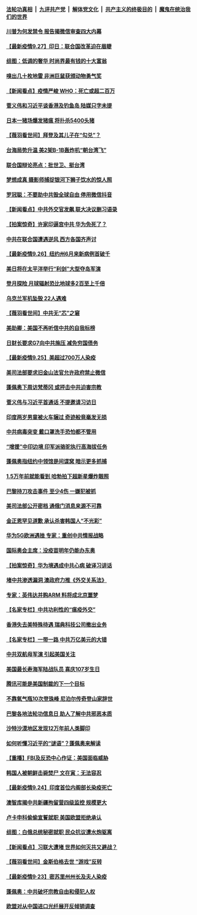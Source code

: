 

####  [法轮功真相](../../../../basic/blob/master/README.md?t=09272203) &nbsp;|&nbsp; [九评共产党](../../../../9ping.md/blob/master/README.md?t=09272203) &nbsp;|&nbsp; [解体党文化](../../../../jtdwh.md/blob/master/README.md?t=09272203)  &nbsp;|&nbsp; [共产主义的终极目的](../../../../gczydzjmd.md/blob/master/README.md?t=09272203) &nbsp;|&nbsp; [魔鬼在统治我们的世界](../../../../mgztzwmdsj.md/blob/master/README.md?t=09272203) 

#### [川普为何发禁令 报告揭微信审查四大内幕](../pages/nsc418/n12422678.md?t=09272203) 

#### [【最新疫情9.27】印日：联合国改革迫在眉睫](../pages/nsc418/n12417933.md?t=09272203) 

#### [组图：低调的奢华 时尚界最有钱的十大富翁](../pages/nsc418/n12387736.md?t=09272203) 

#### [嗅出几十枚地雷 非洲巨鼠获颁动物勇气奖](../pages/nsc418/n12433594.md?t=09272203) 

#### [【新闻看点】疫情严峻 WHO：死亡或超二百万](../pages/nsc418/n12433220.md?t=09272203) 

#### [菅义伟和习近平谈香港及钓鱼岛 陆媒只字未提](../pages/nsc418/n12433011.md?t=09272203) 

#### [日本一猪场爆发猪瘟 将扑杀5400头猪](../pages/nsc418/n12433054.md?t=09272203) 

#### [【薇羽看世间】拜登及其儿子在“勾兑”？](../pages/nsc418/n12432988.md?t=09272203) 

#### [台海局势升温 美2架B-1B轰炸机“朝台湾飞”](../pages/nsc418/n12432803.md?t=09272203) 

#### [联合国辩论亮点：批世卫、挺台湾](../pages/nsc418/n12432743.md?t=09272203) 

#### [梦想成真 摄影师捕捉银河下狮子饮水的惊人照](../pages/nsc418/n12431766.md?t=09272203) 

#### [罗冠聪：不要助中共毁全球自由 停用微信抖音](../pages/nsc418/n12432523.md?t=09272203) 

#### [【新闻看点】中共外交官发飙 联大决议删习语录](../pages/nsc418/n12430820.md?t=09272203) 

#### [【拍案惊奇】许家印逼宫中共 华为免死了？](../pages/nsc418/n12431760.md?t=09272203) 

#### [中共在联合国遭遇逆风 西方各国齐声讨](../pages/nsc418/n12430457.md?t=09272203) 

#### [【最新疫情9.26】纽约州6月来新病例首破千](../pages/nsc418/n12431627.md?t=09272203) 

#### [美日将在太平洋举行“利剑”大型夺岛军演](../pages/nsc418/n12431241.md?t=09272203) 

#### [登月探险 月球辐射恐比地球多2百至上千倍](../pages/nsc418/n12431185.md?t=09272203) 

#### [乌克兰军机坠毁 22人遇难](../pages/nsc418/n12431136.md?t=09272203) 

#### [【薇羽看世间】中共无“芯”之窘](../pages/nsc418/n12430537.md?t=09272203) 

#### [美助卿：美国不再听信中共的自我标榜](../pages/nsc418/n12430613.md?t=09272203) 

#### [日财长要求G7向中共施压 减免穷国债务](../pages/nsc418/n12430481.md?t=09272203) 

#### [【最新疫情9.25】美超过700万人染疫](../pages/nsc418/n12428793.md?t=09272203) 

#### [美司法部要求旧金山法官允许政府禁止微信](../pages/nsc418/n12430459.md?t=09272203) 

#### [蓬佩奥下周访梵蒂冈 或抨击中共迫害宗教](../pages/nsc418/n12430449.md?t=09272203) 

#### [菅义伟与习近平首通话 不提邀请习访日](../pages/nsc418/n12430441.md?t=09272203) 

#### [印度两岁男童被火车辗过 奇迹般竟毫发无损](../pages/nsc418/n12430285.md?t=09272203) 

#### [中共病毒突变 戴口罩洗手恐怕都不管用](../pages/nsc418/n12429962.md?t=09272203) 

#### [“增援”中印边境 印军派骆驼执行高海拔任务](../pages/nsc418/n12429598.md?t=09272203) 

#### [蓬佩奥指纽约中领馆是间谍窝 暗示更多抓捕](../pages/nsc418/n12430048.md?t=09272203) 

#### [1.5万年前就能看到 哈勃拍下超新星爆炸靓照](../pages/nsc418/n12429381.md?t=09272203) 

#### [巴黎持刀攻击事件 至少4伤 一嫌犯被抓](../pages/nsc418/n12430079.md?t=09272203) 

#### [美司法部公开密档 通俄门消息来源不可靠](../pages/nsc418/n12429797.md?t=09272203) 

#### [金正恩罕见道歉 承认杀害韩国人“不光彩”](../pages/nsc418/n12429629.md?t=09272203) 

#### [华为5G欧洲遇挫 专家：重创中共情报战略](../pages/nsc418/n12429225.md?t=09272203) 

#### [国际奥会主席：没疫苗明年仍能办东奥](../pages/nsc418/n12429297.md?t=09272203) 

#### [【拍案惊奇】华为境遇成中共心病 破译习讲话](../pages/nsc418/n12428923.md?t=09272203) 

#### [堵中共渗透漏洞 澳政府力推《外交关系法》](../pages/nsc418/n12428259.md?t=09272203) 

#### [专家：英伟达并购ARM 料将成北京噩梦](../pages/nsc418/n12427898.md?t=09272203) 

#### [【名家专栏】中共功利性的“瘟疫外交”](../pages/nsc418/n12425917.md?t=09272203) 

#### [香港失去美特殊待遇 瑞典科技公司撤出业务](../pages/nsc418/n12428077.md?t=09272203) 

#### [【名家专栏】一带一路 中共万亿美元的大错](../pages/nsc418/n12424575.md?t=09272203) 

#### [中共双航母军演 引起美国关注](../pages/nsc418/n12427812.md?t=09272203) 

#### [美国最长寿海军陆战队员 喜庆107岁生日](../pages/nsc418/n12427435.md?t=09272203) 

#### [腾讯可能是美国制裁的下一个目标](../pages/nsc418/n12427788.md?t=09272203) 

#### [不靠氧气瓶10次登珠峰 尼泊尔传奇登山家辞世](../pages/nsc418/n12427409.md?t=09272203) 

#### [巴黎各地法轮功信息日 助人了解中共邪恶本质](../pages/nsc418/n12427021.md?t=09272203) 

#### [沙特沙漠地区发现12万年前人类脚印](../pages/nsc418/n12427101.md?t=09272203) 

#### [如何听懂习近平的“谜语”？蓬佩奥来解读](../pages/nsc418/n12427615.md?t=09272203) 

#### [【重播】FBI及反恐中心作证：美国面临威胁](../pages/nsc418/n12426398.md?t=09272203) 

#### [韩国人被朝鲜击毙焚尸 文在寅：无法容忍](../pages/nsc418/n12427154.md?t=09272203) 

#### [【最新疫情9.24】印度首位内阁部长染疫死亡](../pages/nsc418/n12426009.md?t=09272203) 

#### [澳智库揭中共新疆拘留营四级监控 规模更大](../pages/nsc418/n12426855.md?t=09272203) 

#### [卢卡申科偷偷宣誓就职 美国欧盟拒绝承认](../pages/nsc418/n12426826.md?t=09272203) 

#### [组图：白俄总统秘密就职 民众抗议遭水炮驱离](../pages/nsc418/n12426653.md?t=09272203) 

#### [【新闻看点】习联大遭堵 世界如何灭共又避战？](../pages/nsc418/n12425452.md?t=09272203) 

#### [【薇羽看世间】金斯伯格去世 “游戏”反转](../pages/nsc418/n12425506.md?t=09272203) 

#### [【最新疫情9·23】密苏里州州长及夫人染疫](../pages/nsc418/n12423207.md?t=09272203) 

#### [蓬佩奥：中共破坏宗教自由和侵犯人权](../pages/nsc418/n12425216.md?t=09272203) 

#### [欧盟对从中国进口光纤展开反倾销调查](../pages/nsc418/n12427842.md?t=09272203) 

